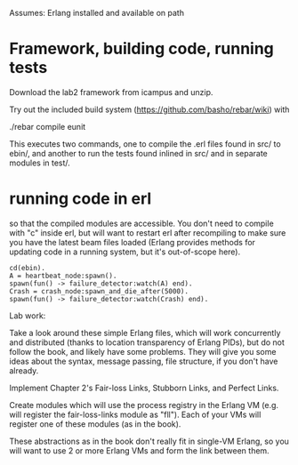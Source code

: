 Assumes:
Erlang installed and available on path

# Framework, building code, running tests

Download the lab2 framework from icampus and unzip.

Try out the included build system (https://github.com/basho/rebar/wiki) with

  ./rebar compile eunit

This executes two commands, one to compile the .erl files found in src/ to
ebin/, and another to run the tests found inlined in src/ and in separate
modules in test/.

# running code in erl

so that the compiled modules are accessible. You don't need to compile with
"c" inside erl, but will want to restart erl after recompiling to make sure
you have the latest beam files loaded (Erlang provides methods for updating
code in a running system, but it's out-of-scope here).


    cd(ebin).
    A = heartbeat_node:spawn().
    spawn(fun() -> failure_detector:watch(A) end).
    Crash = crash_node:spawn_and_die_after(5000).
    spawn(fun() -> failure_detector:watch(Crash) end).



Lab work:

Take a look around these simple Erlang files, which will work concurrently
and distributed (thanks to location transparency of Erlang PIDs), but do not
follow the book, and likely have some problems. They will give you some
ideas about the syntax, message passing, file structure, if you don't have already.

Implement Chapter 2's Fair-loss Links, Stubborn Links, and Perfect Links.

Create modules which will use the process registry in the Erlang VM (e.g. will
register the fair-loss-links module as "fll"). Each of your VMs will register
one of these modules (as in the book).

These abstractions as in the book don't really fit in single-VM Erlang, so
you will want to use 2 or more Erlang VMs and form the link between them.

